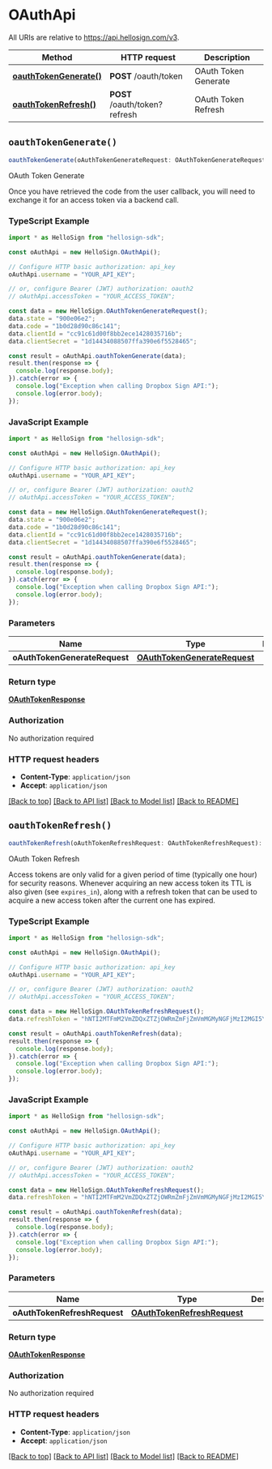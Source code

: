 # OAuthApi

All URIs are relative to https://api.hellosign.com/v3.

| Method | HTTP request | Description |
| ------------- | ------------- | ------------- |
| [**oauthTokenGenerate()**](OAuthApi.md#oauthTokenGenerate) | **POST** /oauth/token | OAuth Token Generate |
| [**oauthTokenRefresh()**](OAuthApi.md#oauthTokenRefresh) | **POST** /oauth/token?refresh | OAuth Token Refresh |


## `oauthTokenGenerate()`

```typescript
oauthTokenGenerate(oAuthTokenGenerateRequest: OAuthTokenGenerateRequest): OAuthTokenResponse
```

OAuth Token Generate

Once you have retrieved the code from the user callback, you will need to exchange it for an access token via a backend call.

### TypeScript Example

```typescript
import * as HelloSign from "hellosign-sdk";

const oAuthApi = new HelloSign.OAuthApi();

// Configure HTTP basic authorization: api_key
oAuthApi.username = "YOUR_API_KEY";

// or, configure Bearer (JWT) authorization: oauth2
// oAuthApi.accessToken = "YOUR_ACCESS_TOKEN";

const data = new HelloSign.OAuthTokenGenerateRequest();
data.state = "900e06e2";
data.code = "1b0d28d90c86c141";
data.clientId = "cc91c61d00f8bb2ece1428035716b";
data.clientSecret = "1d14434088507ffa390e6f5528465";

const result = oAuthApi.oauthTokenGenerate(data);
result.then(response => {
  console.log(response.body);
}).catch(error => {
  console.log("Exception when calling Dropbox Sign API:");
  console.log(error.body);
});

```

### JavaScript Example

```javascript
import * as HelloSign from "hellosign-sdk";

const oAuthApi = new HelloSign.OAuthApi();

// Configure HTTP basic authorization: api_key
oAuthApi.username = "YOUR_API_KEY";

// or, configure Bearer (JWT) authorization: oauth2
// oAuthApi.accessToken = "YOUR_ACCESS_TOKEN";

const data = new HelloSign.OAuthTokenGenerateRequest();
data.state = "900e06e2";
data.code = "1b0d28d90c86c141";
data.clientId = "cc91c61d00f8bb2ece1428035716b";
data.clientSecret = "1d14434088507ffa390e6f5528465";

const result = oAuthApi.oauthTokenGenerate(data);
result.then(response => {
  console.log(response.body);
}).catch(error => {
  console.log("Exception when calling Dropbox Sign API:");
  console.log(error.body);
});

```

### Parameters

|Name | Type | Description  | Notes |
| ------------- | ------------- | ------------- | ------------- |
| **oAuthTokenGenerateRequest** | [**OAuthTokenGenerateRequest**](../model/OAuthTokenGenerateRequest.md)|  | |

### Return type

[**OAuthTokenResponse**](../model/OAuthTokenResponse.md)

### Authorization

No authorization required

### HTTP request headers

- **Content-Type**: `application/json`
- **Accept**: `application/json`

[[Back to top]](#) [[Back to API list]](../../README.md#endpoints)
[[Back to Model list]](../../README.md#models)
[[Back to README]](../../README.md)

## `oauthTokenRefresh()`

```typescript
oauthTokenRefresh(oAuthTokenRefreshRequest: OAuthTokenRefreshRequest): OAuthTokenResponse
```

OAuth Token Refresh

Access tokens are only valid for a given period of time (typically one hour) for security reasons. Whenever acquiring an new access token its TTL is also given (see `expires_in`), along with a refresh token that can be used to acquire a new access token after the current one has expired.

### TypeScript Example

```typescript
import * as HelloSign from "hellosign-sdk";

const oAuthApi = new HelloSign.OAuthApi();

// Configure HTTP basic authorization: api_key
oAuthApi.username = "YOUR_API_KEY";

// or, configure Bearer (JWT) authorization: oauth2
// oAuthApi.accessToken = "YOUR_ACCESS_TOKEN";

const data = new HelloSign.OAuthTokenRefreshRequest();
data.refreshToken = "hNTI2MTFmM2VmZDQxZTZjOWRmZmFjZmVmMGMyNGFjMzI2MGI5YzgzNmE3";

const result = oAuthApi.oauthTokenRefresh(data);
result.then(response => {
  console.log(response.body);
}).catch(error => {
  console.log("Exception when calling Dropbox Sign API:");
  console.log(error.body);
});

```

### JavaScript Example

```javascript
import * as HelloSign from "hellosign-sdk";

const oAuthApi = new HelloSign.OAuthApi();

// Configure HTTP basic authorization: api_key
oAuthApi.username = "YOUR_API_KEY";

// or, configure Bearer (JWT) authorization: oauth2
// oAuthApi.accessToken = "YOUR_ACCESS_TOKEN";

const data = new HelloSign.OAuthTokenRefreshRequest();
data.refreshToken = "hNTI2MTFmM2VmZDQxZTZjOWRmZmFjZmVmMGMyNGFjMzI2MGI5YzgzNmE3";

const result = oAuthApi.oauthTokenRefresh(data);
result.then(response => {
  console.log(response.body);
}).catch(error => {
  console.log("Exception when calling Dropbox Sign API:");
  console.log(error.body);
});

```

### Parameters

|Name | Type | Description  | Notes |
| ------------- | ------------- | ------------- | ------------- |
| **oAuthTokenRefreshRequest** | [**OAuthTokenRefreshRequest**](../model/OAuthTokenRefreshRequest.md)|  | |

### Return type

[**OAuthTokenResponse**](../model/OAuthTokenResponse.md)

### Authorization

No authorization required

### HTTP request headers

- **Content-Type**: `application/json`
- **Accept**: `application/json`

[[Back to top]](#) [[Back to API list]](../../README.md#endpoints)
[[Back to Model list]](../../README.md#models)
[[Back to README]](../../README.md)
